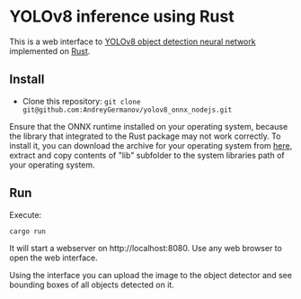 # YOLOv8 inference using Rust

This is a web interface to [YOLOv8 object detection neural network](https://ultralytics.com/yolov8)
implemented on [Rust](https://go.dev).

## Install

* Clone this repository: `git clone git@github.com:AndreyGermanov/yolov8_onnx_nodejs.git`

Ensure that the ONNX runtime installed on your operating system, because the library that integrated to the 
Rust package may not work correctly. To install it, you can download the archive for your operating system 
from [here](https://github.com/microsoft/onnxruntime/releases), extract and copy contents of "lib" subfolder
to the system libraries path of your operating system.

## Run

Execute:

```
cargo run
```

It will start a webserver on http://localhost:8080. Use any web browser to open the web interface.

Using the interface you can upload the image to the object detector and see bounding boxes of all objects detected on it.